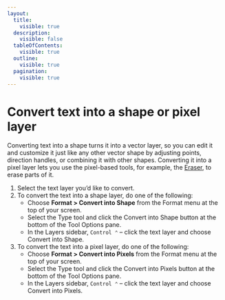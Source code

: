 ```yaml
---
layout:
  title:
    visible: true
  description:
    visible: false
  tableOfContents:
    visible: true
  outline:
    visible: true
  pagination:
    visible: true
---
```


# Convert text into a shape or pixel layer

Converting text into a shape turns it into a vector layer, so you can edit it and customize it just like any other vector shape by adjusting points, direction handles, or combining it with other shapes. Converting it into a pixel layer lets you use the pixel-based tools, for example, the [Eraser](../paint-and-erase/), to erase parts of it.

1. Select the text layer you’d like to convert.
2. To convert the text into a shape layer, do one of the following:
   * Choose **Format > Convert into Shape** from the Format menu at the top of your screen.
   * Select the Type tool and click the Convert into Shape button at the bottom of the Tool Options pane.
   * In the Layers sidebar, `Control ⌃` – click the text layer and choose Convert into Shape.
3. To convert the text into a pixel layer, do one of the following:
   * Choose **Format > Convert into Pixels** from the Format menu at the top of your screen.
   * Select the Type tool and click the Convert into Pixels button at the bottom of the Tool Options pane.
   * In the Layers sidebar, `Control ⌃` – click the text layer and choose Convert into Pixels.

